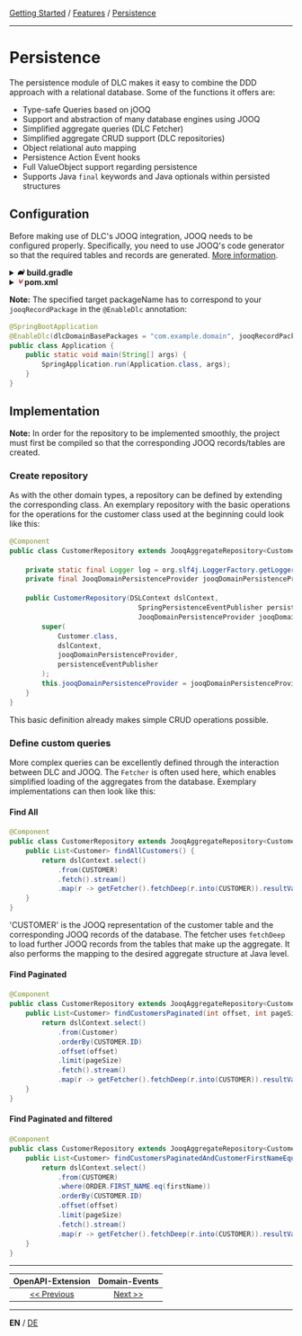 [Getting Started](../index_en.md) / [Features](../guides/features_en.md) / [Persistence](persistence_en.md)

---

# Persistence
The persistence module of DLC makes it easy to combine the DDD approach with 
a relational database.
Some of the functions it offers are:
-  Type-safe Queries based on jOOQ
-  Support and abstraction of many database engines using JOOQ
-  Simplified aggregate queries (DLC Fetcher)
-  Simplified aggregate CRUD support (DLC repositories)
-  Object relational auto mapping
-  Persistence Action Event hooks
-  Full ValueObject support regarding persistence
-  Supports Java `final` keywords and Java optionals within persisted structures

## Configuration
Before making use of DLC's JOOQ integration, JOOQ needs to be configured properly.
Specifically, you need to use JOOQ's code generator so that the required tables and records are generated.
[More information](https://www.jooq.org/doc/latest/manual/code-generation/codegen-execution/).

<details>
<summary><img style="height: 12px" src="../../icons/gradle.svg" alt="gradle"> <b>build.gradle</b></summary>

```groovy
plugins {
    id 'org.jooq.jooq-codegen-gradle' version '3.20.6'
}

jooq {
    configuration {
        jdbc {
            driver = 'org.h2.Driver'
            url = 'jdbc:h2:~/my-db'
            user = 'sa'
            password = ''
        }
        generator {
            database {
                name = 'org.jooq.meta.h2.H2Database'
                inputSchema = 'PUBLIC'
            }
            generate {
                daos = true
                pojos = true
            }
            target {
                packageName = 'com.example.records'
                directory = 'build/generated-sources/jooq'
            }
        }
    }
}

dependencies {
    jooqCodegen 'com.h2database:h2:2.2.224'
}
```
</details>

<details>
<summary><img style="height: 12px" src="../../icons/file-type-maven.svg" alt="maven"><b>pom.xml</b></summary>

```xml
<build>
    <plugins>
        <plugin>
            <groupId>org.jooq</groupId>
            <artifactId>jooq-codegen-maven</artifactId>
            <version>${jooq.version}</version>
            <executions>
                <execution>
                    <id>generate-jooq</id>
                    <phase>generate-sources</phase>
                    <goals>
                        <goal>generate</goal>
                    </goals>
                    <configuration>
                        <jdbc>
                            <driver>org.h2.Driver</driver>
                            <url>jdbc:h2:~/my-db</url>
                            <user>sa</user>
                            <password></password>
                        </jdbc>
                        <generator>
                            <database>
                                <name>org.jooq.meta.h2.H2Database</name>
                                <inputSchema>PUBLIC</inputSchema>
                            </database>
                            <generate>
                                <daos>true</daos>
                                <pojos>true</pojos>
                            </generate>
                            <target>
                                <packageName>com.example.records</packageName>
                                <directory>${project.build.directory}/generated-sources/jooq</directory>
                            </target>
                        </generator>
                    </configuration>
                </execution>
            </executions>
        </plugin>
    </plugins>
</build>
```
</details>

**Note:** The specified target packageName has to correspond to your `jooqRecordPackage` in the `@EnableDlc` annotation:
```java
@SpringBootApplication
@EnableDlc(dlcDomainBasePackages = "com.example.domain", jooqRecordPackage = "com.example.records")
public class Application {
    public static void main(String[] args) {
        SpringApplication.run(Application.class, args);
    }
}
```

## Implementation
**Note:** In order for the repository to be implemented smoothly, the project must first be compiled so that the 
corresponding JOOQ records/tables are created.

### Create repository
As with the other domain types, a repository can be defined 
by extending the corresponding class. An exemplary repository with the basic operations for the
operations for the customer class used at the beginning could look like this:
```Java
@Component
public class CustomerRepository extends JooqAggregateRepository<Customer, CustomerId> {

    private static final Logger log = org.slf4j.LoggerFactory.getLogger(CustomerRepository.class);
    private final JooqDomainPersistenceProvider jooqDomainPersistenceProvider;
    
    public CustomerRepository(DSLContext dslContext,
                                SpringPersistenceEventPublisher persistenceEventPublisher,
                                JooqDomainPersistenceProvider jooqDomainPersistenceProvider) {
        super(
            Customer.class,
            dslContext,
            jooqDomainPersistenceProvider,
            persistenceEventPublisher
        );
        this.jooqDomainPersistenceProvider = jooqDomainPersistenceProvider;
    }
}
```

This basic definition already makes simple CRUD operations possible.

### Define custom queries
More complex queries can be excellently defined through the interaction between DLC and JOOQ.
The `Fetcher` is often used here, which enables simplified loading of the aggregates from the database.
Exemplary implementations can then look like this:

#### Find All
```Java
@Component
public class CustomerRepository extends JooqAggregateRepository<Customer, CustomerId> {
    public List<Customer> findAllCustomers() {
        return dslContext.select()
            .from(CUSTOMER)
            .fetch().stream()
            .map(r -> getFetcher().fetchDeep(r.into(CUSTOMER)).resultValue().get()).collect(Collectors.toList());
    }
}
```
'CUSTOMER' is the JOOQ representation of the customer table and the corresponding JOOQ records of the database.
The fetcher uses `fetchDeep` to load further JOOQ records from the tables that make up the aggregate.
It also performs the mapping to the desired aggregate structure at Java level.

#### Find Paginated
```Java
@Component
public class CustomerRepository extends JooqAggregateRepository<Customer, CustomerId> {
    public List<Customer> findCustomersPaginated(int offset, int pageSize) {
        return dslContext.select()
            .from(Customer)
            .orderBy(CUSTOMER.ID)
            .offset(offset)
            .limit(pageSize)
            .fetch().stream()
            .map(r -> getFetcher().fetchDeep(r.into(CUSTOMER)).resultValue().get()).collect(Collectors.toList());
    }
}
```

#### Find Paginated and filtered
```Java
@Component
public class CustomerRepository extends JooqAggregateRepository<Customer, CustomerId> {
    public List<Customer> findCustomersPaginatedAndCustomerFirstNameEqualTo(String firstName, int offset, int pageSize) {
        return dslContext.select()
            .from(CUSTOMER)
            .where(ORDER.FIRST_NAME.eq(firstName))
            .orderBy(CUSTOMER.ID)
            .offset(offset)
            .limit(pageSize)
            .fetch().stream()
            .map(r -> getFetcher().fetchDeep(r.into(CUSTOMER)).resultValue().get()).collect(Collectors.toList());
    }
}
```

---

|          **OpenAPI-Extension**          |       **Domain-Events**        |
|:---------------------------------------:|:------------------------------:|
| [<< Previous](open_api_extension_en.md) | [Next >>](domain_events_en.md) |

---

**EN** / [DE](../../german/features/persistence_de.md)
